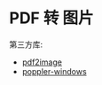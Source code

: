 # PDF 转 图片
第三方库:
* [pdf2image](https://pypi.org/project/pdf2image/)
* [poppler-windows](http://blog.alivate.com.au/poppler-windows/)

